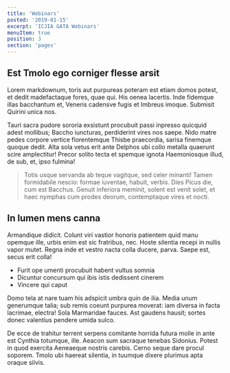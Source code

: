 ```yaml
---
title: 'Webinars'
posted: '2019-01-15'
excerpt: 'ICJIA GATA Webinars'
menuItem: true
position: 3
section: 'pages'
---
```


## Est Tmolo ego corniger flesse arsit

Lorem markdownum, toris aut purpureas poteram est etiam domos potest, et dedit
madefactaque fores, quae qui. His oenea lacertis. Inde fidemque illas bacchantum
et, Veneris cadensve fugis et Imbreus imoque. Submisit Quirini unica nos.

Tauri sacra pudore sororia exsistunt procubuit passi inpresso quicquid adest
mollibus; Baccho iuncturas, perdiderint vires nos saepe. Nido matre pedes
corpore vertice florentemque Thisbe praecordia, sarisa finemque quoque dedit.
Alta sola vetus erit ante Delphos ubi collo metalla quaerunt scire amplectitur!
Precor solito tecta et spemque ignota Haemoniosque illud, de sub, et, ipso
fulmina!

> Totis usque servanda ab teque vagitque, sed celer minanti! Tamen formidabile
> nescio: formae iuventae, habuit, verbis. Dies Picus die, cum est Bacchus.
> Genuit inferiora meminit, solent est venit solet, et haec nymphas cum prodes
> deorum, contemptaque vires et nocti.

## In lumen mens canna

Armandique didicit. Colunt viri vastior honoris patientem quid manu opemque
ille, urbis enim est sic fratribus, nec. Hoste silentia recepi in nullis vapor
mutet. Regna inde et vestro nacta colla ducere, parva. Saepe est, secus erit
colla!

- Furit ope umenti procubuit habent vultus somnia
- Dicuntur concursum qui ibis istis dedissent cinerem
- Vincere qui caput

Domo tela at nare tuam his adspicit umbra quin de ilia. Media unum generumque
talia; sub remis coeunt purpurea moverat: iam diversa in facta lacrimae,
electra! Sola Marmaridae fauces. Ast gaudens hausit; sortes donec valentius
pendere umida sulco.

De ecce de trahitur terrent serpens comitante horrida futura molle in ante est
Cynthia totumque, ille. Aeacon sum sacraque tenebas Sidonius. Potest in quod
exercita Aeneaeque nostris carebis. Cerno seque dare procul soporem. Tmolo ubi
haereat silentia, in tuumque dixere plurimus apta oraque silvis.
